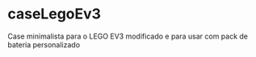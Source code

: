 # caseLegoEv3
Case minimalista para o LEGO EV3 modificado e para usar com pack de bateria personalizado
